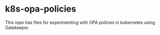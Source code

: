 # k8s-opa-policies

This repo has files for experimenting with OPA policies in kubernetes using Gatekeeper.